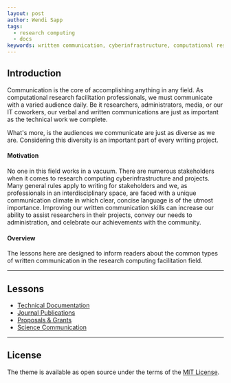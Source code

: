 ```yaml
---
layout: post
author: Wendi Sapp
tags:
  - research computing
  - docs
keywords: written communication, cyberinfrastructure, computational research facilitation
---
```


## Introduction

Communication is the core of accomplishing anything in any field. As computational research facilitation professionals, we must communicate with a varied audience daily. Be it researchers, administrators, media, or our IT coworkers, our verbal and written communications are just as important as the technical work we complete.

What's more, is the audiences we communicate are just as diverse as we are. Considering this diversity is an important part of every writing project.



#### Motivation

No one in this field works in a vacuum. There are numerous stakeholders when it comes to research computing cyberinfrastructure and projects. Many general rules apply to writing for stakeholders and we, as professionals in an interdisciplinary space, are faced with a unique communication climate in which clear, concise language is of the utmost importance. Improving our written communication skills can increase our ability to assist researchers in their projects, convey our needs to administration, and celebrate our achievements with the community.   

#### Overview

The lessons here are designed to inform readers about the common types of written communication in the research computing facilitation field.  

<hr>

## Lessons

- [Technical Documentation](/documentation/)
- [Journal Publications](/publication/)
- [Proposals & Grants](/grants/)
- [Science Communication](/sci-comm/)

<hr>

## License

The theme is available as open source under the terms of the
[MIT License](http://opensource.org/licenses/MIT).

